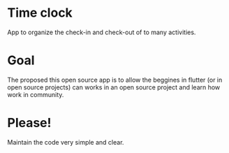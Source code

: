 # Time clock
App to organize the check-in and check-out of to many activities.

# Goal

The proposed this open source app is to allow the beggines in flutter (or in open source projects) can works in an open source project and learn how work in community.

# Please!

Maintain the code very simple and clear. 